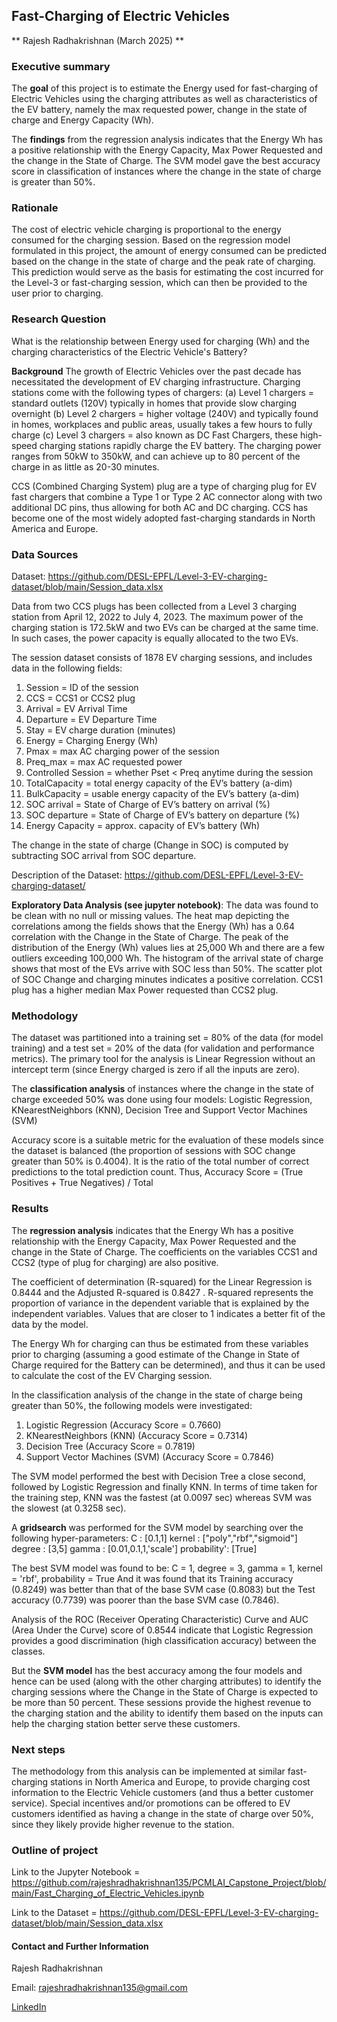 
## Fast-Charging of Electric Vehicles

** Rajesh Radhakrishnan (March 2025) **

### Executive summary

The **goal** of this project is to estimate the Energy used for fast-charging of Electric Vehicles using the 
charging attributes as well as characteristics of the EV battery, namely the max requested power, change in the state of 
charge and Energy Capacity (Wh). 

The **findings** from the regression analysis indicates that the Energy Wh has a positive relationship with the Energy 
Capacity, Max Power Requested  and the change in the State of Charge. The SVM model gave the best accuracy score in classification 
of instances where the change in the state of charge is greater than 50%. 

### Rationale

The cost of electric vehicle charging is proportional to the energy consumed for the charging session. Based on the regression model 
formulated in this project, the amount of energy consumed can be predicted based on the change in the state of charge and the 
peak rate of charging. This prediction would serve as the basis for estimating the cost incurred for the Level-3 or fast-charging 
session, which can then be provided to the user prior to charging.

### Research Question

What is the relationship between Energy used for charging (Wh) and the charging characteristics of the Electric Vehicle's Battery?

**Background** The growth of Electric Vehicles over the past decade has necessitated the development of EV charging infrastructure. 
Charging stations come with the following types of chargers: (a) Level 1 chargers = standard outlets (120V) typically in homes that 
provide slow charging overnight (b) Level 2 chargers = higher voltage (240V) and typically found in homes, workplaces and public areas, 
usually takes a few hours to fully charge (c) Level 3 chargers = also known as DC Fast Chargers, these high-speed charging stations 
rapidly charge the EV battery. The charging power ranges from 50kW to 350kW, and can achieve up to 80 percent of the charge in as 
little as 20-30 minutes.

CCS (Combined Charging System) plug are a type of charging plug for EV fast chargers that combine a Type 1 or Type 2 AC connector 
along with two additional DC pins, thus allowing for both AC and DC charging. CCS has become one of the most widely adopted fast-charging 
standards in North America and Europe.

### Data Sources

Dataset: https://github.com/DESL-EPFL/Level-3-EV-charging-dataset/blob/main/Session_data.xlsx

Data from two CCS plugs has been collected from a Level 3 charging station from April 12, 2022 to July 4, 2023. The maximum 
power of the charging station is 172.5kW and two EVs can be charged at the same time. In such cases, the power capacity is 
equally allocated to the two EVs.

The session dataset consists of 1878 EV charging sessions, and includes data in the following fields:
1)	Session = ID of the session
2)	CCS = CCS1 or CCS2 plug
3)	Arrival = EV Arrival Time
4)	Departure = EV Departure Time
5)	Stay = EV charge duration (minutes)
6)	Energy = Charging Energy (Wh)
7)	Pmax = max AC charging power of the session
8)	Preq_max = max AC requested power
9)	Controlled Session = whether Pset < Preq anytime during the session
10)	TotalCapacity = total energy capacity of the EV’s battery (a-dim)
11)	BulkCapacity = usable energy capacity of the EV’s battery (a-dim)
12)	SOC arrival = State of Charge of EV’s battery on arrival (%)
13)	SOC departure = State of Charge of EV’s battery on departure (%)
14)	Energy Capacity = approx. capacity of EV’s battery (Wh)

The change in the state of charge (Change in SOC) is computed by subtracting SOC arrival from SOC departure. 

Description of the Dataset: https://github.com/DESL-EPFL/Level-3-EV-charging-dataset/

**Exploratory Data Analysis (see jupyter notebook)**: The data was found to be clean with no null or missing values. The heat map depicting 
the correlations among the fields shows that the Energy (Wh) has a 0.64 correlation with the Change in the State of Charge. The peak of the 
distribution of the Energy (Wh) values lies at 25,000 Wh and there are a few outliers exceeding 100,000 Wh. The histogram of the arrival state 
of charge shows that most of the EVs arrive with SOC less than 50%. The scatter plot of SOC Change and charging minutes indicates a positive 
correlation. CCS1 plug has a higher median Max Power requested than CCS2 plug.

### Methodology

The dataset was partitioned into a training set = 80% of the data (for model training) and a test set = 20%  of the data (for validation and 
performance metrics). The primary tool for the analysis is Linear Regression without an intercept term (since Energy charged is zero if all 
the inputs are zero).

The **classification analysis** of instances where the change in the state of charge exceeded 50% was done using four models:
Logistic Regression, KNearestNeighbors (KNN), Decision Tree and Support Vector Machines (SVM)

Accuracy score is a suitable metric for the evaluation of these models since the dataset is balanced (the proportion of sessions with SOC 
change greater than 50% is 0.4004). It is the ratio of the total number of correct predictions to the total prediction count. Thus, Accuracy 
Score = (True Positives + True Negatives) / Total

### Results

The **regression analysis** indicates that the Energy Wh has a positive relationship with the Energy Capacity, Max Power Requested 
and the change in the State of Charge. The coefficients on the variables CCS1 and CCS2 (type of plug for charging) are also positive.

The coefficient of determination (R-squared) for the Linear Regression is 0.8444 and the Adjusted R-squared is 0.8427 .
R-squared represents the proportion of variance in the dependent variable that is explained by the independent variables. Values 
that are closer to 1 indicates a better fit of the data by the model.

The Energy Wh for charging can thus be estimated from these variables prior to charging (assuming a good estimate of the Change in 
State of Charge required for the Battery can be determined), and thus it can be used to calculate the cost of the EV Charging session.

In the classification analysis of the change in the state of charge being greater than 50%, the following models were investigated:
1) Logistic Regression (Accuracy Score = 0.7660)
2) KNearestNeighbors (KNN) (Accuracy Score = 0.7314)
3) Decision Tree (Accuracy Score = 0.7819)
4) Support Vector Machines (SVM) (Accuracy Score = 0.7846)

The SVM model performed the best with Decision Tree a close second, followed by Logistic Regression and finally KNN.
In terms of time taken for the training step, KNN was the fastest (at 0.0097 sec) whereas SVM was the slowest (at 0.3258 sec). 

A **gridsearch** was performed for the SVM model by searching over the following hyper-parameters:
C : [0.1,1]
kernel : ["poly","rbf","sigmoid"]
degree : [3,5]
gamma : [0.01,0.1,1,'scale']
probability': [True]

The best SVM model was found to be: C = 1, degree = 3, gamma = 1, kernel = 'rbf', probability = True
And it was found that its Training accuracy (0.8249) was better than that of the base SVM case (0.8083) but the Test accuracy (0.7739) was poorer 
than the base SVM case (0.7846).

Analysis of the ROC (Receiver Operating Characteristic) Curve and AUC (Area Under the Curve) score of 0.8544 indicate that Logistic Regression 
provides a good discrimination (high classification accuracy) between the classes.

But the **SVM model** has the best accuracy among the four models and hence can be used (along with the other charging attributes) to identify the 
charging sessions where the Change in the State of Charge is expected to be more than 50 percent. These sessions provide the highest revenue to 
the charging station and the ability to identify them based on the inputs can help the charging station better serve these customers.

### Next steps

The methodology from this analysis can be implemented at similar fast-charging stations in North America and Europe, to provide charging 
cost information to the Electric Vehicle customers (and thus a better customer service). Special incentives and/or promotions can be offered to EV 
customers identified as having a change in the state of charge over 50%, since they likely provide higher revenue to the station.

### Outline of project

Link to the Jupyter Notebook = 
https://github.com/rajeshradhakrishnan135/PCMLAI_Capstone_Project/blob/main/Fast_Charging_of_Electric_Vehicles.ipynb

Link to the Dataset = 
https://github.com/DESL-EPFL/Level-3-EV-charging-dataset/blob/main/Session_data.xlsx

#### Contact and Further Information

Rajesh Radhakrishnan

Email: rajeshradhakrishnan135@gmail.com

[LinkedIn](linkedin.com/in/rajesh135)
